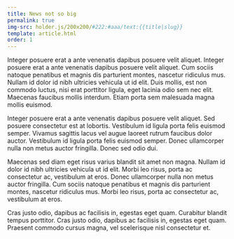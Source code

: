 ```yaml
---
title: News not so big
permalink: true
img-src: holder.js/200x200/#222:#aaa/text:{{title|slug}}
template: article.html
order: 1
---
```


Integer posuere erat a ante venenatis dapibus posuere velit aliquet. Integer posuere erat a ante venenatis dapibus posuere velit aliquet. Cum sociis natoque penatibus et magnis dis parturient montes, nascetur ridiculus mus. Nullam id dolor id nibh ultricies vehicula ut id elit. Duis mollis, est non commodo luctus, nisi erat porttitor ligula, eget lacinia odio sem nec elit. Maecenas faucibus mollis interdum. Etiam porta sem malesuada magna mollis euismod.

Integer posuere erat a ante venenatis dapibus posuere velit aliquet. Sed posuere consectetur est at lobortis. Vestibulum id ligula porta felis euismod semper. Vivamus sagittis lacus vel augue laoreet rutrum faucibus dolor auctor. Vestibulum id ligula porta felis euismod semper. Donec ullamcorper nulla non metus auctor fringilla. Donec sed odio dui.

Maecenas sed diam eget risus varius blandit sit amet non magna. Nullam id dolor id nibh ultricies vehicula ut id elit. Morbi leo risus, porta ac consectetur ac, vestibulum at eros. Donec ullamcorper nulla non metus auctor fringilla. Cum sociis natoque penatibus et magnis dis parturient montes, nascetur ridiculus mus. Morbi leo risus, porta ac consectetur ac, vestibulum at eros.

Cras justo odio, dapibus ac facilisis in, egestas eget quam. Curabitur blandit tempus porttitor. Cras justo odio, dapibus ac facilisis in, egestas eget quam. Praesent commodo cursus magna, vel scelerisque nisl consectetur et.